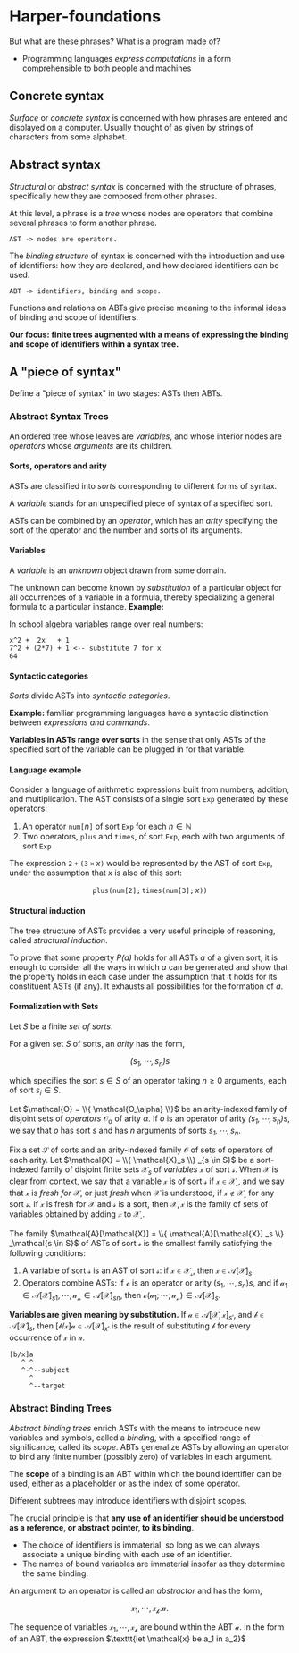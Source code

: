 # Harper-foundations

But what are these phrases? What is a program made of?

* Programming languages *express computations* in a form comprehensible to both
  people and machines

## Concrete syntax

*Surface* or *concrete syntax* is concerned with how phrases are entered and
displayed on a computer. Usually thought of as given by strings of characters
from some alphabet.

## Abstract syntax

*Structural* or *abstract syntax* is concerned with the structure of phrases,
specifically how they are composed from other phrases.

At this level, a phrase is a *tree* whose nodes are operators that combine
several phrases to form another phrase.

```
AST -> nodes are operators.
```

The *binding structure* of syntax is concerned with the introduction and use of
identifiers: how they are declared, and how declared identifiers can be used.

```
ABT -> identifiers, binding and scope.
```

Functions and relations on ABTs give precise meaning to the informal ideas of
binding and scope of identifiers.

**Our focus: finite trees augmented with a means of expressing the binding and
scope of identifiers within a syntax tree.**

## A "piece of syntax"

Define a "piece of syntax" in two stages: ASTs then ABTs.

### Abstract Syntax Trees

An ordered tree whose leaves are *variables*, and whose interior nodes are
*operators* whose *arguments* are its children.

#### Sorts, operators and arity

ASTs are classified into *sorts* corresponding to different forms of syntax.

A *variable* stands for an unspecified piece of syntax of a specified sort.

ASTs can be combined by an *operator*, which has an *arity* specifying the sort
of the operator and the number and sorts of its arguments.

#### Variables

A *variable* is an *unknown* object drawn from some domain.

The unknown can become known by *substitution* of a particular object for all
occurrences of a variable in a formula, thereby specializing a general formula
to a particular instance. **Example:**

In school algebra variables range over real numbers:

```
x^2 +  2x   + 1
7^2 + (2*7) + 1 <-- substitute 7 for x
64
```

#### Syntactic categories

*Sorts* divide ASTs into *syntactic categories*.

**Example:** familiar programming languages have a syntactic distinction between
*expressions and commands*.

**Variables in ASTs range over sorts** in the sense that only ASTs of the
specified sort of the variable can be plugged in for that variable.

#### Language example

Consider a language of arithmetic expressions built from numbers, addition, and
multiplication. The AST consists of a single sort $\mathtt{Exp}$ generated by
these operators:

1. An operator $\mathtt{num[\mathit{n}]}$ of sort $\mathtt{Exp}$ for each
   $\mathit{n} \in \mathbb{N}$
2. Two operators, $\mathtt{plus}$ and $\mathtt{times}$, of sort $\mathtt{Exp}$,
   each with two arguments of sort $\mathtt{Exp}$

The expression $\mathtt{2 + (3 \times \mathit{x})}$ would be represented by the
AST of sort $\mathtt{Exp}$, under the assumption that $\mathit{x}$ is also of
this sort:

$$\mathtt{plus(num[2];times(num[3];\mathit{x}))}$$

#### Structural induction

The tree structure of ASTs provides a very useful principle of reasoning, called
*structural induction*.

To prove that some property $\mathit{P(a)}$ holds for all ASTs
$\mathit{a}$ of a given sort, it is enough to consider all the ways in which
$\mathit{a}$ can be generated and show that the property holds in each case
under the assumption that it holds for its constituent ASTs (if any). It
exhausts all possibilities for the formation of $\mathit{a}$.

#### Formalization with Sets

Let $\mathit{S}$ be a finite *set of sorts*.

For a given set $\mathit{S}$ of sorts, an *arity* has the form,

$$\mathit{(s_1, \cdots, s_n)s}$$

which specifies the sort $\mathit{s} \in \mathit{S}$ of an operator taking
$\mathit{n} \geq 0$ arguments, each of sort $\mathit{s_i} \in \mathit{S}.$

Let $\mathcal{O} = \\{ \mathcal{O_\alpha} \\}$ be an arity-indexed family of
disjoint sets of *operators* $\mathcal{O_\alpha}$ of arity $\alpha$. If
$\mathit{o}$ is an operator of arity $\mathit{(s_1, \cdots, s_n)s}$, we say that
$\mathit{o}$ has sort $\mathit{s}$ and has $\mathit{n}$ arguments of sorts
$\mathit{s_1, \cdots, s_n}$.

Fix a set $\mathcal{S}$ of sorts and an arity-indexed family $\mathcal{O}$ of
sets of operators of each arity. Let
$\mathcal{X} = \\{ \mathcal{X}_s \\} _{s \in S}$ be a sort-indexed
family of disjoint finite sets $\mathcal{X}_s$ of *variables* $\mathcal{x}$
of sort $\mathcal{s}$. When $\mathcal{X}$ is clear from context, we say that a
variable $\mathcal{x}$ is of sort $\mathcal{s}$ if $\mathcal{x \in X_s}$, and we
say that $\mathcal{x}$ is *fresh for* $\mathcal{X}$, or just *fresh* when
$\mathcal{X}$ is understood, if $\mathcal{x \notin X_s}$ for any sort
$\mathcal{s}$. If $\mathcal{x}$ is fresh for $\mathcal{X}$ and $\mathcal{s}$ is
a sort, then $\mathcal{X,x}$ is the family of sets of variables obtained by
adding $\mathcal{x}$ to $\mathcal{X_s}$.

The family
$\mathcal{A}[\mathcal{X}] = \\{ \mathcal{A}[\mathcal{X}] _s \\} _\mathcal{s \in S}$
of ASTs of sort $\mathcal{s}$ is the smallest family satisfying the following
conditions:

1. A variable of sort $\mathcal{s}$ is an AST of sort $\mathcal{s}$: if
   $\mathcal{x \in X_s}$, then $\mathcal{x} \in \mathcal{A}[\mathcal{X}]_s$.
2. Operators combine ASTs: if $\mathcal{o}$ is an operator or arity
   $(s_1, \cdots, s_n)s$, and if
   $\mathcal{a_1} \in \mathcal{A}[\mathcal{X}] _{s1}, \cdots, \mathcal{a_n} \in \mathcal{A}[\mathcal{X}] _{sn}$,
   then $\mathcal{o(a_1; \cdots; a_n)} \in \mathcal{A}[\mathcal{X}]_s$.

**Variables are given meaning by substitution.** If
$\mathcal{a} \in \mathcal{A}[\mathcal{X,x}] _{s'}$, and
$\mathcal{b} \in \mathcal{A}[\mathcal{X}] _s$, then
$[\mathcal{b/x}]\mathcal{a} \in \mathcal{A}[\mathcal{X}] _{x'}$ is the result of
substituting $\mathcal{b}$ for every occurrence of $\mathcal{x}$ in
$\mathcal{a}$.

```
[b/x]a
   ^ ^
   ^-^--subject
     ^
     ^--target
```

### Abstract Binding Trees

*Abstract binding trees* enrich ASTs with the means to introduce new variables
and symbols, called a *binding*, with a specified range of significance, called
its *scope*. ABTs generalize ASTs by allowing an operator to bind any finite
number (possibly zero) of variables in each argument.

The **scope** of a binding is an ABT within which the bound identifier can be
used, either as a placeholder or as the index of some operator.

Different subtrees may introduce identifiers with disjoint scopes.

The crucial principle is that **any use of an identifier should be understood as
a reference, or abstract pointer, to its binding**.

* The choice of identifiers is immaterial, so long as we can always associate a
  unique binding with each use of an identifier.
* The names of bound variables are immaterial insofar as they determine the same
  binding.

An argument to an operator is called an *abstractor* and has the form,

$$\mathcal{x_1, \cdots, x_k.a}.$$

The sequence of variables $\mathcal{x_1, \cdots, x_k}$ are bound within the ABT
$\mathcal{a}$. In the form of an ABT, the expression
$\texttt{let \mathcal{x} be a_1 in a_2}$
